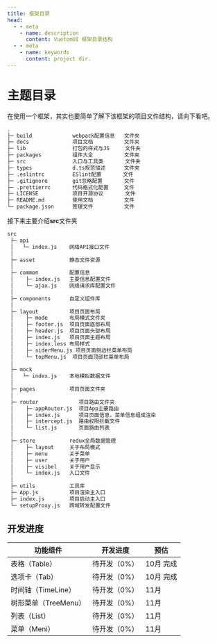 ```yaml
--- 
title: 框架目录
head:
  - - meta
    - name: description
      content: VuetomUI 框架目录结构
  - - meta
    - name: keywords
      content: project dir.
---
```


# 主题目录

在使用一个框架，其实也要简单了解下该框架的项目文件结构，请向下看吧。

```bash
.
├─ build             webpack配置信息   文件夹
├─ docs              项目文档          文件夹
├─ lib               打包的样式与JS     文件夹
├─ packages          组件大全          文件夹
├─ src               入口与工具类       文件夹
├─ types             d.ts规范描述      文件夹
├─ .eslintrc         ESlint配置       文件
├─ .gitignore        git忽略配置       文件
├─ .prettierrc       代码格式化配置     文件
├─ LICENSE           项目开源协议       文件
├─ README.md         使用文档          文件
└─ package.json      管理文件          文件
```

接下来主要介绍**src**文件夹

```bash
src
 ├─ api
 │   └─ index.js    网络API接口文件
 │ 
 ├─ asset           静态文件资源
 │ 
 ├─ common          配置信息
 │    ├─ index.js   主要信息配置文件
 │    └─ ajax.js    网络请求库配置文件
 │ 
 ├─ components      自定义组件库
 │ 
 ├─ layout          项目页面布局
 │    ├─ mode       布局模式文件夹
 │    ├─ footer.js  项目页面底部布局
 │    ├─ header.js  项目页面头部布局
 │    ├─ index.js   项目页面主题布局
 │    ├─ index.less 布局样式
 │    ├─ siderMenu.js 项目页面侧边栏菜单布局
 │    └─ topMenu.js  项目页面顶部栏菜单布局
 │ 
 ├─ mock
 │   └─ index.js    本地模拟数据文件
 │ 
 ├─ pages           项目页面文件夹
 │ 
 ├─ router             项目路由文件夹
 │    ├─ appRouter.js  项目App主要路由
 │    ├─ index.js      项目页面信息，菜单信息组成渲染
 │    ├─ intercept.js  路由权限拦截文件
 │    └─ list.js       页面路由列表
 │  
 ├─ store           redux全局数据管理
 │    ├─ layout     关于布局模式
 │    ├─ menu       关于菜单
 │    ├─ user       关于用户
 │    ├─ visibel    关于用户显示
 │    └─ index.js   入口文件
 │  
 ├─ utils           工具库
 ├─ App.js          项目渲染主入口
 ├─ index.js        项目启动主入口
 └─ setupProxy.js   跨域转发配置文件
```

## 开发进度

| 功能组件 | 开发进度                                      | 预估   |
| --------- | ------------------------------------------------ | ------ |
| 表格（Table） | 待开发（0%） | 10月 完成 |  
| 选项卡（Tab） | 待开发（0%） | 10月 完成 |
| 时间轴（TimeLine） | 待开发（0%） | 11月 |
| 树形菜单（TreeMenu）| 待开发（0%） | 11月 |
| 列表（List） | 待开发（0%） | 11月 |
| 菜单（Meni） | 待开发（0%） | 11月 |

